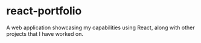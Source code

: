 # react-portfolio
A web application showcasing my capabilities using React, along with other projects that I have worked on.
